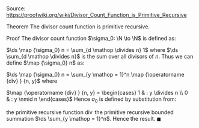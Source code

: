# 

Source: https://proofwiki.org/wiki/Divisor_Count_Function_is_Primitive_Recursive

Theorem
The divisor count function is primitive recursive.


Proof
The divisor count function $\sigma_0: \N \to \N$ is defined as:

$\ds \map {\sigma_0} n = \sum_{d \mathop \divides n} 1$
where $\ds \sum_{d \mathop \divides n}$ is the sum over all divisors of $n$.
Thus we can define $\map {\sigma_0} n$ as:

$\ds \map {\sigma_0} n = \sum_{y \mathop = 1}^n \map {\operatorname {div} } {n, y}$
where

$\map {\operatorname {div} } {n, y} = \begin{cases}
1 & : y \divides n \\
0 & : y \nmid n
\end{cases}$
Hence $\sigma_0$ is defined by substitution from:

the primitive recursive function $\operatorname {div}$
the primitive recursive bounded summation $\ds \sum_{y \mathop = 1}^n$.
Hence the result.
$\blacksquare$





